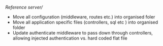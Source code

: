 _Reference server/_

* Move all configuration (middleware, routes etc.) into organised foler
* Move all application specific files (controllers, sql etc ) into organised folder
* Update authenticate middleware to pass down through controllers, allowing injected authentication vs. hard coded flat file
